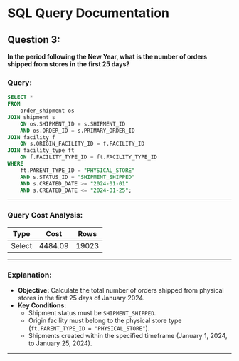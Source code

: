 
# SQL Query Documentation

## Question 3:  
**In the period following the New Year, what is the number of orders shipped from stores in the first 25 days?**

### Query:
```sql
SELECT *
FROM
    order_shipment os
JOIN shipment s 
    ON os.SHIPMENT_ID = s.SHIPMENT_ID 
    AND os.ORDER_ID = s.PRIMARY_ORDER_ID
JOIN facility f 
    ON s.ORIGIN_FACILITY_ID = f.FACILITY_ID
JOIN facility_type ft 
    ON f.FACILITY_TYPE_ID = ft.FACILITY_TYPE_ID
WHERE
    ft.PARENT_TYPE_ID = "PHYSICAL_STORE"
    AND s.STATUS_ID = "SHIPMENT_SHIPPED"
    AND s.CREATED_DATE >= "2024-01-01" 
    AND s.CREATED_DATE <= "2024-01-25";
```

---

### Query Cost Analysis:

| **Type**   | **Cost** | **Rows** |
|------------|----------|----------|
| Select     | 4484.09  | 19023    |

---

### Explanation:
- **Objective:** Calculate the total number of orders shipped from physical stores in the first 25 days of January 2024.
- **Key Conditions:**
  - Shipment status must be `SHIPMENT_SHIPPED`.
  - Origin facility must belong to the physical store type (`ft.PARENT_TYPE_ID = "PHYSICAL_STORE"`).
  - Shipments created within the specified timeframe (January 1, 2024, to January 25, 2024).

--- 
